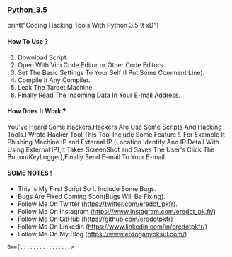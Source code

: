 ### Python_3.5
print("Coding Hacking Tools With Python 3.5 \t xD")

#### How To Use ?

1. Download Script.
2. Open With Vim Code Editor or Other Code Editors.
3. Set The Basic Settings To Your Self (I Put Some Comment Line).
4. Compile It Any Compiler.
5. Leak The Target Machine.
6. Finally Read The Incoming Data In Your E-mail Address.

#### How Does It Work ?
You've Heard Some Hackers.Hackers Are Use Some Scripts And Hacking Tools.I Wrote Hacker Tool This Tool Include Some Feature !.
For Example It Phishing Machine IP and External IP (Location Identify And IP Detail With Using External IP),It Takes ScreenShot and Saves The User's Click The Button(KeyLogger),Finally Send E-mail To Your E-mail.

#### SOME NOTES !

* This Is My First Script So It Include Some Bugs.
* Bugs Are Fixed Coming Soon(Bugs Will Be Fixing).
* Follow Me On Twitter (https://twitter.com/eredot_pkfr).
* Follow Me On Instagram (https://www.instagram.com/eredot_pk.fr/)
* Follow Me On GitHub (https://github.com/eredotpkfr)
* Follow Me On Linkedin (https://www.linkedin.com/in/eredotpkfr/)
* Follow Me On My Blog (https://www.erdoganyoksul.com/)

`0=={::::::::::::::::>`
